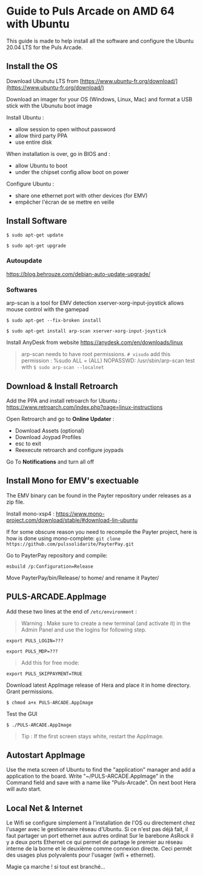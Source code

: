# Guide to Puls Arcade on AMD 64 with Ubuntu

This guide is made to help install all the software and configure the Ubuntu 20.04 LTS for the Puls Arcade.

## Install the OS

Download Ubunutu LTS from [https://www.ubuntu-fr.org/download/](https://www.ubuntu-fr.org/download/)

Download an imager for your OS (Windows, Linux, Mac) and format a USB stick with the Ubunutu boot image

Install Ubuntu :
- allow session to open without password
- allow third party PPA
- use entire disk

When installation is over, go in BIOS and :
- allow Ubuntu to boot
- under the chipset config allow boot on power

Configure Ubuntu :
- share one ethernet port with other devices (for EMV)
- empêcher l'écran de se mettre en veille

## Install Software

`$ sudo apt-get update`

`$ sudo apt-get upgrade`

### Autoupdate
https://blog.behrouze.com/debian-auto-update-upgrade/

### Softwares
arp-scan is a tool for EMV detection
xserver-xorg-input-joystick allows mouse control with the gamepad

`$ sudo apt-get --fix-broken install`

`$ sudo apt-get install arp-scan xserver-xorg-input-joystick`

Install AnyDesk from website https://anydesk.com/en/downloads/linux

> arp-scan needs to have root permissions.
> `# visudo`
> add this permission : %sudo ALL = (ALL) NOPASSWD: /usr/sbin/arp-scan
> test with `$ sudo arp-scan --localnet`

## Download & Install Retroarch

Add the PPA and install retroarch for Ubuntu : https://www.retroarch.com/index.php?page=linux-instructions

Open Retroarch and go to **Online Updater** :
- Download Assets (optional)
- Download Joypad Profiles
- esc to exit
- Reexecute retroarch and configure joypads

Go To **Notifications** and turn all off

## Install Mono for EMV's exectuable

The EMV binary can be found in the Payter repository under releases as a zip file.

Install mono-xsp4 : https://www.mono-project.com/download/stable/#download-lin-ubuntu

If for some obscure reason you need to recompile the Payter project, here is how is done using mono-complete:
`git clone https://github.com/pulssolidarite/PayterPay.git`

Go to PayterPay repository and compile:

`msbuild /p:Configuration=Release`

Move PayterPay/bin/Release/ to home/ and rename it Payter/

## PULS-ARCADE.AppImage

Add these two lines at the end of `/etc/environment` :

> Warning : Make sure to create a new terminal (and activate it) in the Admin Panel and use the logins for following step.

`export PULS_LOGIN=???`

`export PULS_MDP=???`

> Add this for free mode:

`export PULS_SKIPPAYMENT=TRUE`

Download latest AppImage release of Hera and place it in home directory. Grant permissions.

`$ chmod a+x PULS-ARCADE.AppImage`

Test the GUI

`$ ./PULS-ARCADE.AppImage`

> Tip : If the first screen stays white, restart the AppImage.

## Autostart AppImage 

Use the meta screen of Ubuntu to find the "application" manager and add a application to the board.
Write "~/PULS-ARCADE.AppImage" in the Command field and save with a name like "Puls-Arcade".
On next boot Hera will auto start.

## Local Net & Internet

Le Wifi se configure simplement à l'installation de l'OS ou directement chez l'usager avec le gestionnaire réseau d'Ubuntu.
Si ce n'est pas déjà fait, il faut partager un port ethernet aux autres ordinat
Sur le barebone AsRock il y a deux ports Ethernet ce qui permet de partage le premier au réseau interne de la borne et le deuxième comme connexion directe. Ceci permêt des usages plus polyvalents pour l'usager (wifi + ethernet).

Magie ça marche ! si tout est branché...

